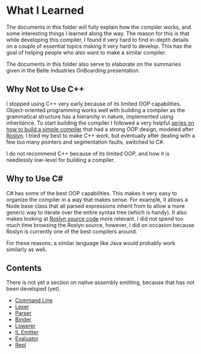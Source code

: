 # What I Learned

The documents in this folder will fully explain how the compiler works, and some interesting things I learned along the
way. The reason for this is that while developing this compiler, I found it very hard to find in-depth details on a
couple of essential topics making it very hard to develop. This has the goal of helping people who also want to make a
similar compiler.

The documents in this folder also serve to elaborate on the summaries given in the Belte Industries OnBoarding
presentation.

## Why Not to Use C++

I stopped using C++ very early because of its limited OOP capabilities. Object-oriented programming works well with
building a compiler as the grammatical structure has a hierarchy in nature, implemented using inheritance. To start
building the compiler I followed a very helpful [series on how to build a simple
compiler](https://www.youtube.com/watch?v=wgHIkdUQbp0&list=PLRAdsfhKI4OWNOSfS7EUu5GRAVmze1t2y) that had a strong OOP
design, modeled after [Roslyn](https://github.com/dotnet/roslyn). I tried my best to make C++ work, but eventually after
dealing with a few too many pointers and segmentation faults, switched to C#.

I do not recommend C++ because of its limited OOP, and how it is needlessly low-level for building a compiler.

## Why to Use C\#

C# has some of the best OOP capabilities. This makes it very easy to organize the compiler in a way that makes
sense. For example, it allows a Node base class that all parsed expressions inherit from to allow a more generic
way to iterate over the entire syntax tree (which is handy). It also makes looking at
[Roslyn source code](https://sourceroslyn.io/) more relevant. I did not spend too much time browsing the Roslyn source,
however, I did on occasion because Roslyn is currently one of the best compilers around.

For these reasons, a similar language like Java would probably work similarly as well.

## Contents

There is not yet a section on native assembly emitting, because that has not been developed (yet).

- [Command Line](CommandLine.md)
- [Lexer](Lexer.md)
- [Parser](Parser.md)
- [Binder](Binder.md)
- [Lowerer](Lowerer.md)
- [IL Emitter](ILEmitter.md)
- [Evaluator](Evaluator.md)
- [Repl](Repl.md)
